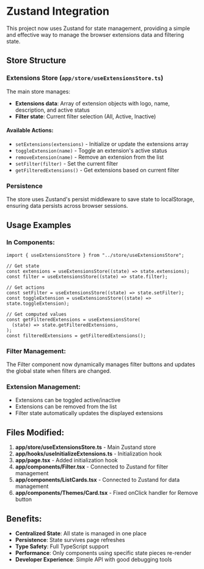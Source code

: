 # Zustand Integration

This project now uses Zustand for state management, providing a simple and effective way to manage the browser extensions data and filtering state.

## Store Structure

### Extensions Store (`app/store/useExtensionsStore.ts`)

The main store manages:

- **Extensions data**: Array of extension objects with logo, name, description, and active status
- **Filter state**: Current filter selection (All, Active, Inactive)

#### Available Actions:

- `setExtensions(extensions)` - Initialize or update the extensions array
- `toggleExtension(name)` - Toggle an extension's active status
- `removeExtension(name)` - Remove an extension from the list
- `setFilter(filter)` - Set the current filter
- `getFilteredExtensions()` - Get extensions based on current filter

### Persistence

The store uses Zustand's persist middleware to save state to localStorage, ensuring data persists across browser sessions.

## Usage Examples

### In Components:

```tsx
import { useExtensionsStore } from "../store/useExtensionsStore";

// Get state
const extensions = useExtensionsStore((state) => state.extensions);
const filter = useExtensionsStore((state) => state.filter);

// Get actions
const setFilter = useExtensionsStore((state) => state.setFilter);
const toggleExtension = useExtensionsStore((state) => state.toggleExtension);

// Get computed values
const getFilteredExtensions = useExtensionsStore(
  (state) => state.getFilteredExtensions,
);
const filteredExtensions = getFilteredExtensions();
```

### Filter Management:

The Filter component now dynamically manages filter buttons and updates the global state when filters are changed.

### Extension Management:

- Extensions can be toggled active/inactive
- Extensions can be removed from the list
- Filter state automatically updates the displayed extensions

## Files Modified:

1. **app/store/useExtensionsStore.ts** - Main Zustand store
2. **app/hooks/useInitializeExtensions.ts** - Initialization hook
3. **app/page.tsx** - Added initialization hook
4. **app/components/Filter.tsx** - Connected to Zustand for filter management
5. **app/components/ListCards.tsx** - Connected to Zustand for data management
6. **app/components/Themes/Card.tsx** - Fixed onClick handler for Remove button

## Benefits:

- **Centralized State**: All state is managed in one place
- **Persistence**: State survives page refreshes
- **Type Safety**: Full TypeScript support
- **Performance**: Only components using specific state pieces re-render
- **Developer Experience**: Simple API with good debugging tools
